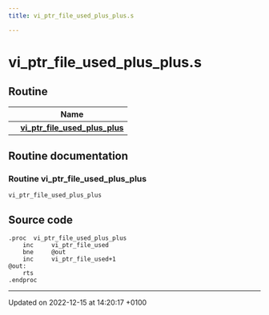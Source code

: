 ```yaml
---
title: vi_ptr_file_used_plus_plus.s

---
```


# vi_ptr_file_used_plus_plus.s



## Routine

|                | Name           |
| -------------- | -------------- |
| | **[vi_ptr_file_used_plus_plus](Files/vi__ptr__file__used__plus__plus_8s.md#Routine-vi-ptr-file-used-plus-plus)** |


## Routine documentation

### Routine vi_ptr_file_used_plus_plus

```ca65
vi_ptr_file_used_plus_plus
```




## Source code

```ca65
.proc  vi_ptr_file_used_plus_plus
    inc     vi_ptr_file_used
    bne     @out
    inc     vi_ptr_file_used+1
@out:
    rts
.endproc
```


-------------------------------

Updated on 2022-12-15 at 14:20:17 +0100
